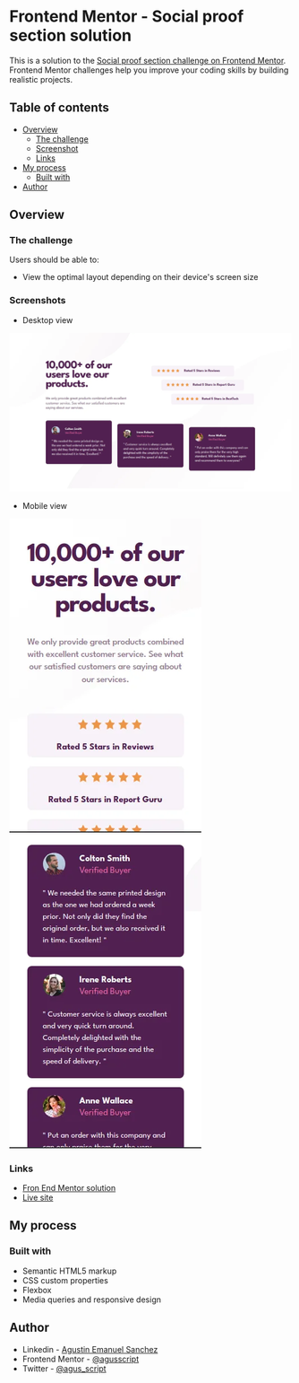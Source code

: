 # Frontend Mentor - Social proof section solution

This is a solution to the [Social proof section challenge on Frontend Mentor](https://www.frontendmentor.io/challenges/social-proof-section-6e0qTv_bA). Frontend Mentor challenges help you improve your coding skills by building realistic projects. 

## Table of contents

- [Overview](#overview)
  - [The challenge](#the-challenge)
  - [Screenshot](#screenshot)
  - [Links](#links)
- [My process](#my-process)
  - [Built with](#built-with)
- [Author](#author)


## Overview

### The challenge

Users should be able to:

- View the optimal layout depending on their device's screen size

### Screenshots

- Desktop view

![](images/screenshot.webp)


- Mobile view

![](images/screenshot-mobile.webp)
![](images/screenshot-mobile-1.webp)


### Links

- [Fron End Mentor solution](https://www.frontendmentor.io/solutions/social-proof-section-N7mYWkxj9B)
- [Live site](https://agusscript.github.io/Social-proof-section/)

## My process

### Built with

- Semantic HTML5 markup
- CSS custom properties
- Flexbox
- Media queries and responsive design

## Author

- Linkedin - [Agustin Emanuel Sanchez](https://www.linkedin.com/in/agustin-emanuel-sanchez-4b2807240/)
- Frontend Mentor - [@agusscript](https://www.frontendmentor.io/profile/agusscript)
- Twitter - [@agus_script](https://twitter.com/agus_script)
